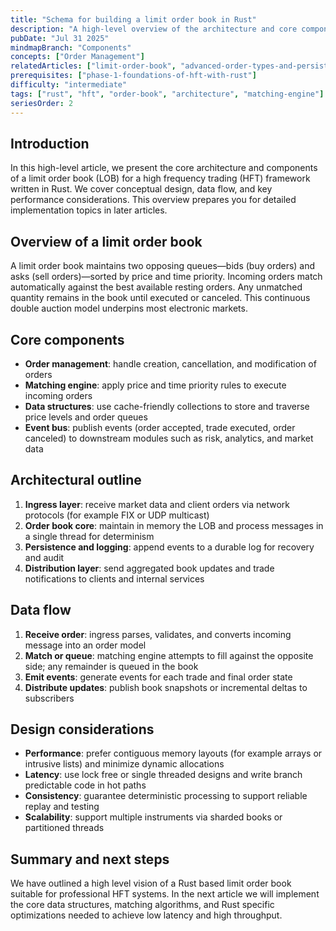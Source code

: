 ```yaml
---
title: "Schema for building a limit order book in Rust"
description: "A high‑level overview of the architecture and core components of a limit order book in a professional HFT framework using Rust."
pubDate: "Jul 31 2025"
mindmapBranch: "Components"
concepts: ["Order Management"]
relatedArticles: ["limit-order-book", "advanced-order-types-and-persistence"]
prerequisites: ["phase-1-foundations-of-hft-with-rust"]
difficulty: "intermediate"
tags: ["rust", "hft", "order-book", "architecture", "matching-engine"]
seriesOrder: 2
---
```


## Introduction

In this high-level article, we present the core architecture and components of a limit order book (LOB) for a high frequency trading (HFT) framework written in Rust. We cover conceptual design, data flow, and key performance considerations. This overview prepares you for detailed implementation topics in later articles.

## Overview of a limit order book

A limit order book maintains two opposing queues—bids (buy orders) and asks (sell orders)—sorted by price and time priority. Incoming orders match automatically against the best available resting orders. Any unmatched quantity remains in the book until executed or canceled. This continuous double auction model underpins most electronic markets.

## Core components

* **Order management**: handle creation, cancellation, and modification of orders
* **Matching engine**: apply price and time priority rules to execute incoming orders
* **Data structures**: use cache-friendly collections to store and traverse price levels and order queues
* **Event bus**: publish events (order accepted, trade executed, order canceled) to downstream modules such as risk, analytics, and market data

## Architectural outline

1. **Ingress layer**: receive market data and client orders via network protocols (for example FIX or UDP multicast)
2. **Order book core**: maintain in memory the LOB and process messages in a single thread for determinism
3. **Persistence and logging**: append events to a durable log for recovery and audit
4. **Distribution layer**: send aggregated book updates and trade notifications to clients and internal services

## Data flow

1. **Receive order**: ingress parses, validates, and converts incoming message into an order model
2. **Match or queue**: matching engine attempts to fill against the opposite side; any remainder is queued in the book
3. **Emit events**: generate events for each trade and final order state
4. **Distribute updates**: publish book snapshots or incremental deltas to subscribers

## Design considerations

* **Performance**: prefer contiguous memory layouts (for example arrays or intrusive lists) and minimize dynamic allocations
* **Latency**: use lock free or single threaded designs and write branch predictable code in hot paths
* **Consistency**: guarantee deterministic processing to support reliable replay and testing
* **Scalability**: support multiple instruments via sharded books or partitioned threads

## Summary and next steps

We have outlined a high level vision of a Rust based limit order book suitable for professional HFT systems. In the next article we will implement the core data structures, matching algorithms, and Rust specific optimizations needed to achieve low latency and high throughput.
